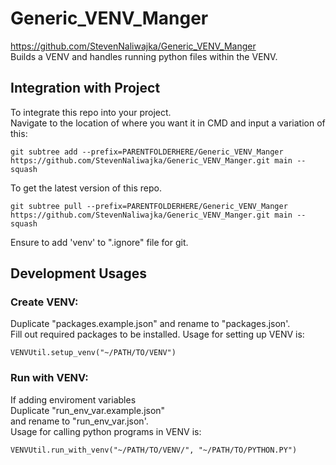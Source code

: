 # Generic_VENV_Manger
https://github.com/StevenNaliwajka/Generic_VENV_Manger  
Builds a VENV and handles running python files within the VENV.

## Integration with Project
To integrate this repo into your project.  
Navigate to the location of where you want it in CMD and input a variation of this:
```angular2html
git subtree add --prefix=PARENTFOLDERHERE/Generic_VENV_Manger https://github.com/StevenNaliwajka/Generic_VENV_Manger.git main --squash
```
To get the latest version of this repo.
```angular2html
git subtree pull --prefix=PARENTFOLDERHERE/Generic_VENV_Manger https://github.com/StevenNaliwajka/Generic_VENV_Manger.git main --squash
```

Ensure to add 'venv' to ".ignore" file for git.

## Development Usages
### Create VENV:
Duplicate "packages.example.json"
and rename to "packages.json'.  
Fill out required packages to be installed.
Usage for setting up VENV is:  
```angular2html
VENVUtil.setup_venv("~/PATH/TO/VENV")
```

### Run with VENV:
If adding enviroment variables  
Duplicate "run_env_var.example.json"  
and rename to "run_env_var.json'.  
Usage for calling python programs in VENV is:  
```
VENVUtil.run_with_venv("~/PATH/TO/VENV/", "~/PATH/TO/PYTHON.PY")
```

